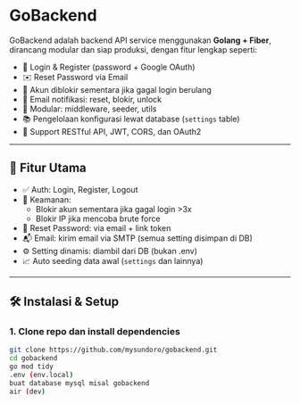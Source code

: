 # GoBackend

GoBackend adalah backend API service menggunakan **Golang + Fiber**, dirancang modular dan siap produksi, dengan fitur lengkap seperti:

- 🔐 Login & Register (password + Google OAuth)
- ✉️ Reset Password via Email
- 🧠 Akun diblokir sementara jika gagal login berulang
- 📧 Email notifikasi: reset, blokir, unlock
- 🧱 Modular: middleware, seeder, utils
- 📚 Pengelolaan konfigurasi lewat database (`settings` table)
- 🔌 Support RESTful API, JWT, CORS, dan OAuth2

---

## 🚀 Fitur Utama

- ✅ Auth: Login, Register, Logout
- 🔐 Keamanan:
  - Blokir akun sementara jika gagal login >3x
  - Blokir IP jika mencoba brute force
- 🔄 Reset Password: via email + link token
- 📬 Email: kirim email via SMTP (semua setting disimpan di DB)
- ⚙️ Setting dinamis: diambil dari DB (bukan .env)
- 📈 Auto seeding data awal (`settings` dan lainnya)

---

## 🛠️ Instalasi & Setup

### 1. Clone repo dan install dependencies

```bash
git clone https://github.com/mysundoro/gobackend.git
cd gobackend
go mod tidy
.env (env.local)
buat database mysql misal gobackend
air (dev)
